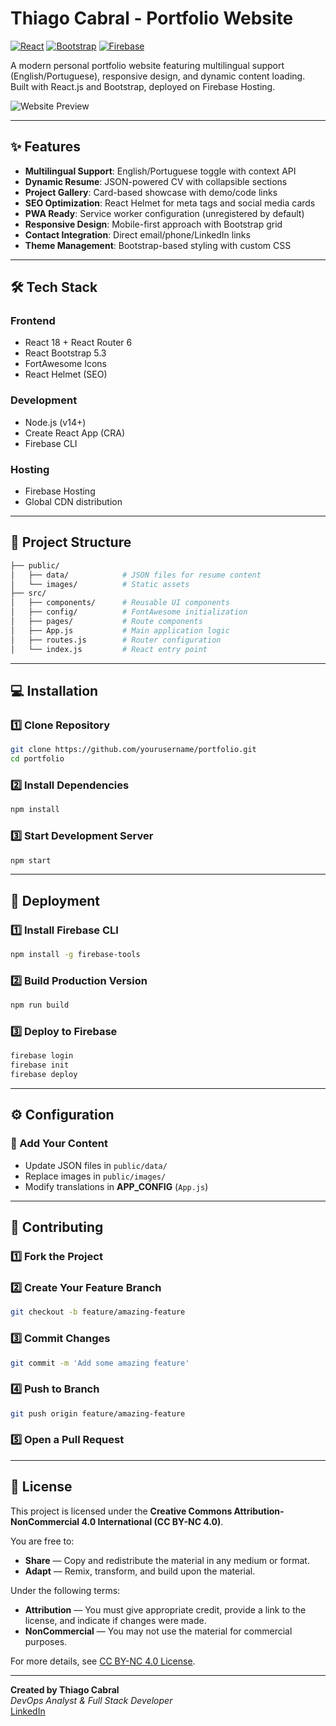 # Thiago Cabral - Portfolio Website

[![React](https://img.shields.io/badge/React-18.2.0-blue)](https://reactjs.org/)
[![Bootstrap](https://img.shields.io/badge/Bootstrap-5.3.0-purple)](https://getbootstrap.com/)
[![Firebase](https://img.shields.io/badge/Hosted%20on-Firebase-orange)](https://firebase.google.com/)

A modern personal portfolio website featuring multilingual support (English/Portuguese), responsive design, and dynamic content loading. Built with React.js and Bootstrap, deployed on Firebase Hosting.

![Website Preview](public/images/og-global.jpg)

---

## ✨ Features

- **Multilingual Support**: English/Portuguese toggle with context API
- **Dynamic Resume**: JSON-powered CV with collapsible sections
- **Project Gallery**: Card-based showcase with demo/code links
- **SEO Optimization**: React Helmet for meta tags and social media cards
- **PWA Ready**: Service worker configuration (unregistered by default)
- **Responsive Design**: Mobile-first approach with Bootstrap grid
- **Contact Integration**: Direct email/phone/LinkedIn links
- **Theme Management**: Bootstrap-based styling with custom CSS

---

## 🛠️ Tech Stack

### Frontend
- React 18 + React Router 6
- React Bootstrap 5.3
- FortAwesome Icons
- React Helmet (SEO)

### Development
- Node.js (v14+)
- Create React App (CRA)
- Firebase CLI

### Hosting
- Firebase Hosting
- Global CDN distribution

---

## 📂 Project Structure

```bash
├── public/
│   ├── data/            # JSON files for resume content
│   └── images/          # Static assets
├── src/
│   ├── components/      # Reusable UI components
│   ├── config/          # FontAwesome initialization
│   ├── pages/           # Route components
│   ├── App.js           # Main application logic
│   ├── routes.js        # Router configuration
│   └── index.js         # React entry point
```

---

## 💻 Installation

### 1️⃣ Clone Repository
```bash
git clone https://github.com/yourusername/portfolio.git
cd portfolio
```

### 2️⃣ Install Dependencies
```bash
npm install
```

### 3️⃣ Start Development Server
```bash
npm start
```

---

## 🚀 Deployment

### 1️⃣ Install Firebase CLI
```bash
npm install -g firebase-tools
```

### 2️⃣ Build Production Version
```bash
npm run build
```

### 3️⃣ Deploy to Firebase
```bash
firebase login
firebase init
firebase deploy
```

---

## ⚙️ Configuration

### 🔧 Add Your Content
- Update JSON files in `public/data/`
- Replace images in `public/images/`
- Modify translations in **APP_CONFIG** (`App.js`)


---

## 🤝 Contributing

### 1️⃣ Fork the Project

### 2️⃣ Create Your Feature Branch
```bash
git checkout -b feature/amazing-feature
```

### 3️⃣ Commit Changes
```bash
git commit -m 'Add some amazing feature'
```

### 4️⃣ Push to Branch
```bash
git push origin feature/amazing-feature
```

### 5️⃣ Open a Pull Request

---

## 📜 License

This project is licensed under the **Creative Commons Attribution-NonCommercial 4.0 International (CC BY-NC 4.0)**.

You are free to:
- **Share** — Copy and redistribute the material in any medium or format.
- **Adapt** — Remix, transform, and build upon the material.

Under the following terms:
- **Attribution** — You must give appropriate credit, provide a link to the license, and indicate if changes were made.
- **NonCommercial** — You may not use the material for commercial purposes.

For more details, see [CC BY-NC 4.0 License](https://creativecommons.org/licenses/by-nc/4.0/).

---

**Created by Thiago Cabral**  
*DevOps Analyst & Full Stack Developer*  
[LinkedIn](#)

